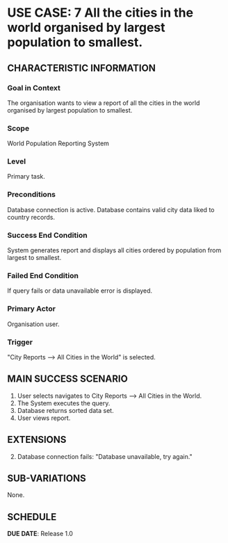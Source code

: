 # USE CASE: 7 All the cities in the world organised by largest population to smallest.

## CHARACTERISTIC INFORMATION

### Goal in Context

The organisation wants to view a report of all the cities in the world organised by largest population to smallest.

### Scope

World Population Reporting System

### Level

Primary task.

### Preconditions

Database connection is active.
Database contains valid city data liked to country records.

### Success End Condition

System generates report and displays all cities ordered by population from largest to smallest.

### Failed End Condition

If query fails or data unavailable error is displayed.

### Primary Actor

Organisation user.

### Trigger

"City Reports --> All Cities in the World" is selected.

## MAIN SUCCESS SCENARIO

1. User selects navigates to City Reports --> All Cities in the World.
2. The System executes the query.
3. Database returns sorted data set.
4. User views report.

## EXTENSIONS

2. Database connection fails: "Database unavailable, try again."

## SUB-VARIATIONS

None.

## SCHEDULE

**DUE DATE**: Release 1.0
